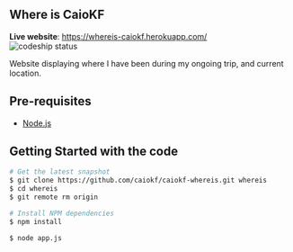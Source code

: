 ## Where is CaioKF

**Live website**: https://whereis-caiokf.herokuapp.com/  
![codeship status](https://codeship.com/projects/ee138c60-914f-0133-6bf4-4e9fb4b2d645/status?branch=master)

Website displaying where I have been during my ongoing trip, and current location.

Pre-requisites
-------------

- [Node.js](http://nodejs.org)


Getting Started with the code
---------------

```bash
# Get the latest snapshot
$ git clone https://github.com/caiokf/caiokf-whereis.git whereis
$ cd whereis
$ git remote rm origin

# Install NPM dependencies
$ npm install

$ node app.js
```
